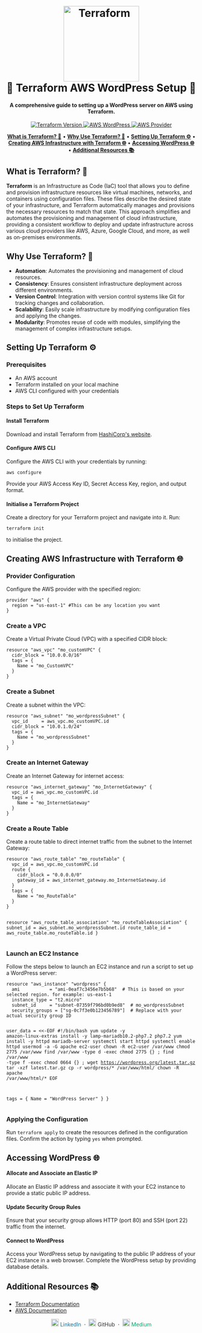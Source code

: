 </head>
<body>

<h1 align="center">
  <br>
  <img src="https://cdn.jsdelivr.net/gh/devicons/devicon/icons/terraform/terraform-original.svg" alt="Terraform" width="200">
  <br>
  🌟 <strong>Terraform AWS WordPress Setup</strong> 🌟
  <br>
</h1>
<h4 align="center">A comprehensive guide to setting up a WordPress server on AWS using Terraform.</h4>
<p align="center">
  <a href="https://www.terraform.io">
    <img src="https://img.shields.io/badge/Terraform-v1.0.0-blue" alt="Terraform Version">
  </a>
  <a href="https://aws.amazon.com">
    <img src="https://img.shields.io/badge/AWS-WordPress-orange" alt="AWS WordPress">
  </a>
  <a href="https://www.terraform.io/docs/providers/aws/index.html">
    <img src="https://img.shields.io/badge/AWS-Provider-brightgreen" alt="AWS Provider">
  </a>
</p>
<p align="center">
  <a href="#what-is-terraform"><strong>What is Terraform? 🤔</strong></a> •
  <a href="#why-use-terraform"><strong>Why Use Terraform? 🚀</strong></a> •
  <a href="#setting-up-terraform"><strong>Setting Up Terraform ⚙️</strong></a> •
  <a href="#creating-aws-infrastructure-with-terraform"><strong>Creating AWS Infrastructure with Terraform 🌐</strong></a> •
  <a href="#accessing-wordpress"><strong>Accessing WordPress 🌐</strong></a> •
  <a href="#additional-resources"><strong>Additional Resources 📚</strong></a>
</p>

<h2 id="what-is-terraform"><strong>What is Terraform? 🤔</strong></h2>
<p><strong>Terraform</strong> is an Infrastructure as Code (IaC) tool that allows you to define and provision infrastructure resources like virtual machines, networks, and containers using configuration files. These files describe the desired state of your infrastructure, and Terraform automatically manages and provisions the necessary resources to match that state. This approach simplifies and automates the provisioning and management of cloud infrastructure, providing a consistent workflow to deploy and update infrastructure across various cloud providers like AWS, Azure, Google Cloud, and more, as well as on-premises environments.</p>

<h2 id="why-use-terraform"><strong>Why Use Terraform? 🚀</strong></h2>
<ul>
  <li><strong>Automation</strong>: Automates the provisioning and management of cloud resources.</li>
  <li><strong>Consistency</strong>: Ensures consistent infrastructure deployment across different environments.</li>
  <li><strong>Version Control</strong>: Integration with version control systems like Git for tracking changes and collaboration.</li>
  <li><strong>Scalability</strong>: Easily scale infrastructure by modifying configuration files and applying the changes.</li>
  <li><strong>Modularity</strong>: Promotes reuse of code with modules, simplifying the management of complex infrastructure setups.</li>
</ul>

<h2 id="setting-up-terraform"><strong>Setting Up Terraform ⚙️</strong></h2>
<h3><strong>Prerequisites</strong></h3>
<ul>
  <li>An AWS account</li>
  <li>Terraform installed on your local machine</li>
  <li>AWS CLI configured with your credentials</li>
</ul>

<h3><strong>Steps to Set Up Terraform</strong></h3>
<h4><strong>Install Terraform</strong></h4>
<p>Download and install Terraform from <a href="https://www.terraform.io/downloads">HashiCorp's website</a>.</p>
<h4><strong>Configure AWS CLI</strong></h4>
<p>Configure the AWS CLI with your credentials by running:</p>
<pre><code>aws configure</code></pre>
<p>Provide your AWS Access Key ID, Secret Access Key, region, and output format.</p>
<h4><strong>Initialise a Terraform Project</strong></h4>
<p>Create a directory for your Terraform project and navigate into it. Run:</p>
<pre><code>terraform init</code></pre>
<p>to initialise the project.</p>

<h2 id="creating-aws-infrastructure-with-terraform"><strong>Creating AWS Infrastructure with Terraform 🌐</strong></h2>
<h3><strong>Provider Configuration</strong></h3>
<p>Configure the AWS provider with the specified region:</p>
<pre><code class="hcl">provider "aws" {
  region = "us-east-1" #This can be any location you want
}</code></pre>

<h3><strong>Create a VPC</strong></h3>
<p>Create a Virtual Private Cloud (VPC) with a specified CIDR block:</p>
<pre><code class="hcl">resource "aws_vpc" "mo_customVPC" {
  cidr_block = "10.0.0.0/16"
  tags = {
    Name = "mo_CustomVPC"
  }
}</code></pre>

<h3><strong>Create a Subnet</strong></h3>
<p>Create a subnet within the VPC:</p>
<pre><code class="hcl">resource "aws_subnet" "mo_wordpressSubnet" {
  vpc_id     = aws_vpc.mo_customVPC.id
  cidr_block = "10.0.1.0/24"
  tags = {
    Name = "mo_wordpressSubnet"
  }
}</code></pre>

<h3><strong>Create an Internet Gateway</strong></h3>
<p>Create an Internet Gateway for internet access:</p>
<pre><code class="hcl">resource "aws_internet_gateway" "mo_InternetGateway" {
  vpc_id = aws_vpc.mo_customVPC.id
  tags = {
    Name = "mo_InternetGateway"
  }
}</code></pre>

<h3><strong>Create a Route Table</strong></h3>
<p>Create a route table to direct internet traffic from the subnet to the Internet Gateway:</p>
<pre><code class="hcl">resource "aws_route_table" "mo_routeTable" {
  vpc_id = aws_vpc.mo_customVPC.id
  route {
    cidr_block = "0.0.0.0/0"
    gateway_id = aws_internet_gateway.mo_InternetGateway.id
  }
  tags = {
    Name = "mo_RouteTable"
  }
}

resource "aws_route_table_association" "mo_routeTableAssociation" {
  subnet_id      = aws_subnet.mo_wordpressSubnet.id
  route_table_id = aws_route_table.mo_routeTable.id
}</code></pre>

<h3><strong>Launch an EC2 Instance</strong></h3>
<p>Follow the steps below to launch an EC2 instance and run a script to set up a WordPress server:</p>
<pre><code class="hcl">resource "aws_instance" "wordpress" {
  ami           = "ami-0eaf7c3456e7b5b68"  # This is based on your selected region. for example: us-east-1
  instance_type = "t2.micro"
  subnet_id     = "subnet-07359f796bd0b9ed8"  # mo_wordpressSubnet 
  security_groups = ["sg-0c7f3e0b123456789"]  # Replace with your actual security group ID

  user_data = <<-EOF
    #!/bin/bash
    yum update -y
    amazon-linux-extras install -y lamp-mariadb10.2-php7.2 php7.2
    yum install -y httpd mariadb-server
    systemctl start httpd
    systemctl enable httpd
    usermod -a -G apache ec2-user
    chown -R ec2-user /var/www
    chmod 2775 /var/www
    find /var/www -type d -exec chmod 2775 {} \;
    find /var/www -type f -exec chmod 0664 {} \;
    wget https://wordpress.org/latest.tar.gz
    tar -xzf latest.tar.gz
    cp -r wordpress/* /var/www/html/
    chown -R apache /var/www/html/*
  EOF

  tags = {
    Name = "WordPress Server"
  }
}</code></pre>

<h3><strong>Applying the Configuration</strong></h3>
<p>Run <code>terraform apply</code> to create the resources defined in the configuration files. Confirm the action by typing <code>yes</code> when prompted.</p>

<h2 id="accessing-wordpress"><strong>Accessing WordPress 🌐</strong></h2>
<h4><strong>Allocate and Associate an Elastic IP</strong></h4>
<p>Allocate an Elastic IP address and associate it with your EC2 instance to provide a static public IP address.</p>
<h4><strong>Update Security Group Rules</strong></h4>
<p>Ensure that your security group allows HTTP (port 80) and SSH (port 22) traffic from the internet.</p>
<h4><strong>Connect to WordPress</strong></h4>
<p>Access your WordPress setup by navigating to the public IP address of your EC2 instance in a web browser. Complete the WordPress setup by providing database details.</p>

<h2 id="additional-resources"><strong>Additional Resources 📚</strong></h2>
<ul>
  <li><a href="https://www.terraform.io/docs">Terraform Documentation</a></li>
  <li><a href="https://docs.aws.amazon.com">AWS Documentation</a></li>
</ul>

<p align="center">
  <a href="https://www.linkedin.com/in/mohammed-sayed-16112a179/" style="text-decoration:none; color:#0e76a8;">
    <img src="https://cdn-icons-png.flaticon.com/512/174/174857.png" alt="LinkedIn" width="20" height="20"/> LinkedIn
  </a> &nbsp;&middot;&nbsp;
  <a href="https://github.com/Mo-ASayed" style="text-decoration:none; color:#333;">
    <img src="https://cdn-icons-png.flaticon.com/512/733/733609.png" alt="GitHub" width="20" height="20"/> GitHub
  </a> &nbsp;&middot;&nbsp;
  <a href="https://medium.com/@sayedsylvainltd" style="text-decoration:none; color:#00ab6c;">
    <img src="https://cdn-icons-png.flaticon.com/512/2111/2111505.png" alt="Medium" width="20" height="20"/> Medium
  </a>
</p>

</body>
</html>

